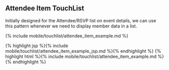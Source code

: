 <h2 class="section-subtitle">Attendee Item TouchList  <span class='candidate'></span></h2>
<p> Initially designed for the Attendee/RSVP list on event details, 
	we can use this pattern whenever we need to display member data in a list.
</p>

{% include mobile/touchlist/attendee_item_example.md %}

<div class="j-code">
	{% highlight jsp %}{% include mobile/touchlist/attendee_item_example_jsp.md %}{% endhighlight %}
	{% highlight html %}{% include mobile/touchlist/attendee_item_example.md %}
	</ul>
</div> 
{% endhighlight %}

</div>
